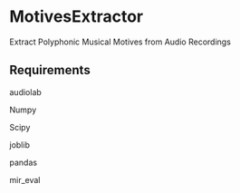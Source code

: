 MotivesExtractor
================

Extract Polyphonic Musical Motives from Audio Recordings


Requirements
------------

audiolab

Numpy

Scipy

joblib

pandas

mir_eval

